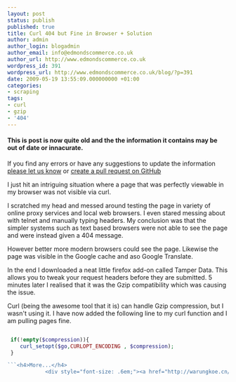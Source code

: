 ```yaml
---
layout: post
status: publish
published: true
title: Curl 404 but Fine in Browser + Solution
author: admin
author_login: blogadmin
author_email: info@edmondscommerce.co.uk
author_url: http://www.edmondscommerce.co.uk
wordpress_id: 391
wordpress_url: http://www.edmondscommerce.co.uk/blog/?p=391
date: 2009-05-19 13:55:09.000000000 +01:00
categories:
- scraping
tags:
- curl
- gzip
- '404'
---
```

<div class="oldpost"><h4>This is post is now quite old and the the information it contains may be out of date or innacurate.</h4>
<p>
If you find any errors or have any suggestions to update the information <a href="http://edmondscommerce.github.io/contact-us/index.html">please let us know</a>
or <a href="https://github.com/edmondscommerce/edmondscommerce.github.io">create a pull request on GitHub</a>
</p>
</div>
I just hit an intriguing situation where a page that was perfectly viewable in my browser was not visible via curl. 

I scratched my head and messed around testing the page in variety of online proxy services and local web browsers. I even stared messing about with telnet and manually typing headers. My conclusion was that the simpler systems such as text based browsers were not able to see the page and were instead given a 404 message.

However better more modern browsers could see the page. Likewise the page was visible in the Google cache and aso Google Translate.

In the end I downloaded a neat little firefox add-on called Tamper Data. This allows you to tweak your request headers before they are submitted. 5 minutes later I realised that it was the Gzip compatibility which was causing the issue.

Curl (being the awesome tool that it is) can handle Gzip compression, but I wasn't using it. I have now added the following line to my curl function and I am pulling pages fine.

```php

 if(!empty($compression)){
    curl_setopt($go,CURLOPT_ENCODING , $compression);
 }

```<h4>More...</h4>
			<div style="font-size: .6em;"><a href="http://warungkoe.cn/uncategorized/what-every-cfo-should-know-compliance-to-404-of-sarbanes-oxley-part-2.html" rel="nofollow">What every CFO should know Compliance to <b>404</b> of Sarbanes Oxley <b>...</b></a><br><a href="http://www.ideopia.com/wavybrainy/2009/05/naked-html-designers-glorify-error-404-pages/" rel="nofollow">WavyBrainy » Naked HTML: Designers Glorify Error <b>404</b> Pages</a><br><a href="http://www.danraine.com/smart-404-pages/" rel="nofollow">Smart <b>404</b> Pages « Dan Raine</a><br><a href="http://sceneddl.net/music/speaklowhandsup2009404/" rel="nofollow">SceneDDL » Speak Low-Hands Up-2009-<b>404</b></a><br><a href="http://www.404techsupport.com/2009/05/17/monitores-monitor-energy-saver/" rel="nofollow"><b>404</b> Tech Support » MonitorES - Monitor Energy Saver</a><br><a href="http://payhalf.com/2009/05/18/4999-rip-curl-core-22-xback-springsuit-shortsleeve-womens-by-whiskeymilitia/" rel="nofollow">[$49.99] Rip <b>Curl</b> Core 2/2 XBack Springsuit ShortSleeve Women`s by <b>...</b></a><br><a href="http://daniel.haxx.se/blog/2009/05/18/curl-7-19-5/" rel="nofollow">daniel.haxx.se » <b>curl</b> 7.19.5</a><br><a href="http://www.hansensurf.com/surfers/?p=401" rel="nofollow">HansenSurf Blog » » Rip <b>Curl</b> WLP Fanning Signature Boardshort</a><br><a href="http://dodoincfedora.wordpress.com/2009/05/15/curl-or-libcurl-for-the-app-noob-doubts/" rel="nofollow"><b>cURL</b> or libcurl for the app?? Noob doubts.. « Ankur&#39;s Fedora Blog</a><br><a href="http://www.ekremseren.com/2009/05/compression-tools-lzma-bzip2-gzip/" rel="nofollow">Compression Tools: lzma, bzip2 &amp; <b>gzip</b> | Ekrem SEREN&#39;s Weblog</a><br><a href="http://farrokhi.net/blog/archives/535" rel="nofollow">Multi-threaded <b>gzip</b> | Geek Style</a><br><a href="http://www.lateralcode.com/gzip-files-with-htaccess-and-php/" rel="nofollow"><b>GZip</b> files with .htaccess and PHP</a><br><a href="http://wadearnold.com/blog/?p=221" rel="nofollow"><b>GZip</b> compression is not part of AMF! | Wade Arnold</a><br><a href="http://www.webveteran.com/blog/index.php/web-coding/coldfusion/fix-for-ie6-and-gzip-compressed-javascripts/" rel="nofollow">Fix for IE6 and <b>gzip</b> compressed javascripts | Freelance Web <b>...</b></a><br></div>
